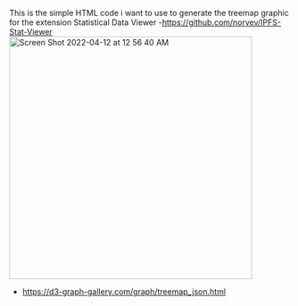 This is the simple HTML code i want to use to generate the treemap graphic for the extension Statistical Data Viewer
-https://github.com/noryev/IPFS-Stat-Viewer
<img width="435" alt="Screen Shot 2022-04-12 at 12 56 40 AM" src="https://user-images.githubusercontent.com/30084404/163505543-5e29fe6d-94b2-42d4-b8a8-e68547f12a44.png">
- https://d3-graph-gallery.com/graph/treemap_json.html


